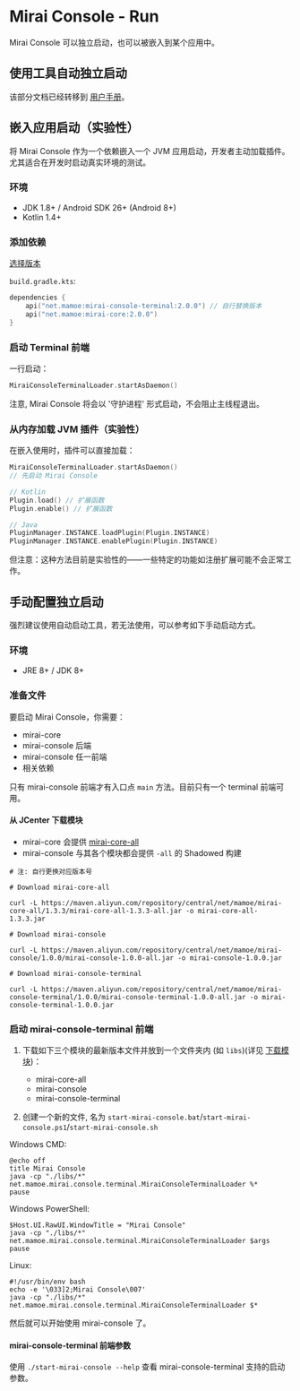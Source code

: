 # Mirai Console - Run

Mirai Console 可以独立启动，也可以被嵌入到某个应用中。

## 使用工具自动独立启动

该部分文档已经转移到 [用户手册](/docs/UserManual.md)。

## 嵌入应用启动（实验性）

将 Mirai Console 作为一个依赖嵌入一个 JVM 应用启动，开发者主动加载插件。尤其适合在开发时启动真实环境的测试。

### 环境

- JDK 1.8+ / Android SDK 26+ (Android 8+)
- Kotlin 1.4+

### 添加依赖

[选择版本](ConfiguringProjects.md#选择版本)

`build.gradle.kts`:
```kotlin
dependencies {
    api("net.mamoe:mirai-console-terminal:2.0.0") // 自行替换版本
    api("net.mamoe:mirai-core:2.0.0")
}
```

### 启动 Terminal 前端

一行启动：
```kotlin
MiraiConsoleTerminalLoader.startAsDaemon()
```

注意, Mirai Console 将会以 '守护进程' 形式启动，不会阻止主线程退出。

### 从内存加载 JVM 插件（实验性）

在嵌入使用时，插件可以直接加载：

```kotlin
MiraiConsoleTerminalLoader.startAsDaemon()
// 先启动 Mirai Console

// Kotlin
Plugin.load() // 扩展函数
Plugin.enable() // 扩展函数 

// Java
PluginManager.INSTANCE.loadPlugin(Plugin.INSTANCE)
PluginManager.INSTANCE.enablePlugin(Plugin.INSTANCE)
```

但注意：这种方法目前是实验性的——一些特定的功能如注册扩展可能不会正常工作。


## 手动配置独立启动

强烈建议使用自动启动工具，若无法使用，可以参考如下手动启动方式。

### 环境
- JRE 8+ / JDK 8+

### 准备文件

要启动 Mirai Console，你需要：
- mirai-core
- mirai-console 后端
- mirai-console 任一前端
- 相关依赖

只有 mirai-console 前端才有入口点 `main` 方法。目前只有一个 terminal 前端可用。

#### 从 JCenter 下载模块

- mirai-core 会提供 [mirai-core-all]
- mirai-console 与其各个模块都会提供 `-all` 的 Shadowed 构建

```shell script
# 注: 自行更换对应版本号

# Download mirai-core-all

curl -L https://maven.aliyun.com/repository/central/net/mamoe/mirai-core-all/1.3.3/mirai-core-all-1.3.3-all.jar -o mirai-core-all-1.3.3.jar

# Download mirai-console

curl -L https://maven.aliyun.com/repository/central/net/mamoe/mirai-console/1.0.0/mirai-console-1.0.0-all.jar -o mirai-console-1.0.0.jar

# Download mirai-console-terminal

curl -L https://maven.aliyun.com/repository/central/net/mamoe/mirai-console-terminal/1.0.0/mirai-console-terminal-1.0.0-all.jar -o mirai-console-terminal-1.0.0.jar

```

### 启动 mirai-console-terminal 前端

1. 下载如下三个模块的最新版本文件并放到一个文件夹内 (如 `libs`)(详见 [下载模块](#从-jcenter-下载模块))：
   - mirai-core-all
   - mirai-console
   - mirai-console-terminal

2. 创建一个新的文件, 名为 `start-mirai-console.bat`/`start-mirai-console.ps1`/`start-mirai-console.sh`

Windows CMD:
```shell script
@echo off
title Mirai Console
java -cp "./libs/*" net.mamoe.mirai.console.terminal.MiraiConsoleTerminalLoader %*
pause
```

Windows PowerShell:
```shell script
$Host.UI.RawUI.WindowTitle = "Mirai Console"
java -cp "./libs/*" net.mamoe.mirai.console.terminal.MiraiConsoleTerminalLoader $args
pause
```

Linux:
```shell script
#!/usr/bin/env bash
echo -e '\033]2;Mirai Console\007'
java -cp "./libs/*" net.mamoe.mirai.console.terminal.MiraiConsoleTerminalLoader $*
```

然后就可以开始使用 mirai-console 了。

#### mirai-console-terminal 前端参数
使用 `./start-mirai-console --help` 查看 mirai-console-terminal 支持的启动参数。

[mirai-repo]: https://github.com/project-mirai/mirai-repo/tree/master/shadow
[mirai-core-all]: https://repo.maven.apache.org/maven2/net/mamoe/mirai-core-all/
